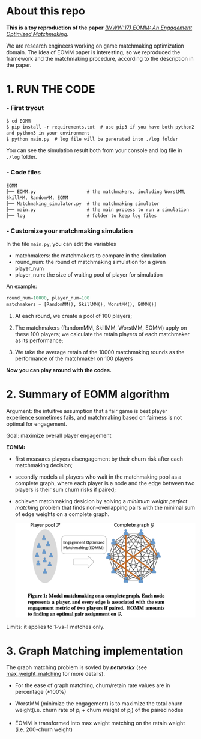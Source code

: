 # About this repo
**This is a toy reproduction of the paper**  [*(WWW'17) EOMM: An Engagement Optimized Matchmaking*](http://web.cs.ucla.edu/~yzsun/papers/WWW17Chen_EOMM).

We are research engineers working on game matchmaking optimization domain. The idea of EOMM paper is interesting, so we reproduced the framework and the matchmaking procedure, according to the description in the paper.

# 1. RUN THE CODE

### - First tryout

```shell
$ cd EOMM
$ pip install -r requirements.txt  # use pip3 if you have both python2 and python3 in your environment
$ python main.py  # log file will be generated into ./log folder
```
You can see the simulation result both from your console and log file in `./log` folder.

### - Code files

```shell
EOMM
├── EOMM.py                   # the matchmakers, including WorstMM, SkillMM, RandomMM, EOMM
├── Matchmaking_simulator.py  # the matchmaking simulator
├── main.py                   # the main process to run a simulation
├── log                       # folder to keep log files
```

### - Customize your matchmaking simulation

In the file `main.py`, you can edit the variables 

- matchmakers: the matchmakers to compare in the simulation
- round_num: the round of matchmaking simulation for a given player_num
- player_num: the size of waiting pool of player for simulation

An example: 

```python
round_num=10000, player_num=100
matchmakers = [RandomMM(), SkillMM(), WorstMM(), EOMM()]
```

1. At each round, we create a pool of 100 players;

2. The matchmakers (RandomMM, SkillMM, WorstMM, EOMM) apply on these 100 players; we calculate the retain players of each matchmaker as its performance;
3. We take the average retain of the 10000 matchmaking rounds as the performance of the matchmaker on 100 players

**Now you can play around with the codes.**

# 2. Summary of EOMM algorithm

Argument: the intuitive assumption that a fair game is best player experience sometimes fails, and matchmaking based on fairness is not optimal for engagement. 

Goal: maximize overall player engagement

**EOMM:**

- first measures players disengagement by their churn risk after each matchmaking decision;

- secondly models all players who wait in the matchmaking pool as a complete graph, where each player is a node and the edge between two players is their sum churn risks if paired;

- achieven matchmaking desicion by solving a *minimum weight perfect matching* problem that finds non-overlapping pairs with the minimal sum of edge weights on a complete graph.

  ![eomm](./assets/pics/eomm.png)

Limits: it applies to 1-vs-1 matches only.


# 3. Graph Matching implementation

The graph matching problem is sovled by ***networkx*** (see  [max_weight_matching](https://networkx.org/documentation/stable/reference/algorithms/generated/networkx.algorithms.matching.max_weight_matching.html?highlight=max_weight#networkx.algorithms.matching.max_weight_matching) for more details).

- For the ease of graph matching, churn/retain rate values are in percentage (*100%)

- WorstMM (minimize the engagement) is to maximize the total churn weight(i.e. churn rate of p<sub>i</sub> + churn weight of p<sub>j</sub>) of the paired nodes
- EOMM is transformed into max weight matching on the retain weight (i.e. 200-churn weight)